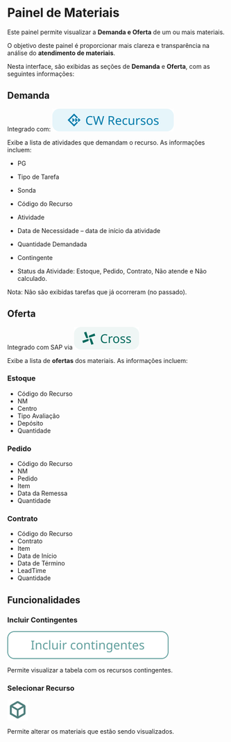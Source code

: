 # Painel de Materiais

Este painel permite visualizar a **Demanda e Oferta** de um ou mais materiais.  

O objetivo deste painel é proporcionar mais clareza e transparência na análise do **atendimento de materiais**. 

Nesta interface, são exibidas as seções de **Demanda** e **Oferta**, com as seguintes informações:  

## Demanda
Integrado com: ![alt text](tags/tag_cw_recursos.svg)

Exibe a lista de atividades que demandam o recurso. As informações incluem:  

- PG

- Tipo de Tarefa

- Sonda

- Código do Recurso

- Atividade

- Data de Necessidade – data de início da atividade  

- Quantidade Demandada

- Contingente 

- Status da Atividade: Estoque, Pedido, Contrato, Não atende e Não calculado.

Nota: Não são exibidas tarefas que já ocorreram (no passado).  

## Oferta
Integrado com SAP via ![alt text](tags/tag_cross.svg)

Exibe a lista de **ofertas** dos materiais. As informações incluem:  

### Estoque
- Código do Recurso
- NM
- Centro
- Tipo Avaliação
- Depósito
- Quantidade

### Pedido
- Código do Recurso
- NM
- Pedido
- Item
- Data da Remessa
- Quantidade

### Contrato
- Código do Recurso
- Contrato
- Item
- Data de Início
- Data de Término
- LeadTime
- Quantidade

## Funcionalidades

### Incluir Contingentes
![alt text](icons/incluir_contingente.svg)

Permite visualizar a tabela com os recursos contingentes.  

### Selecionar Recurso
![alt text](icons/material.svg)

Permite alterar os materiais que estão sendo visualizados. 
